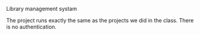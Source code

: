 Library management systam

The project runs exactly the same as the projects we did in the class.
There is no authentication.
